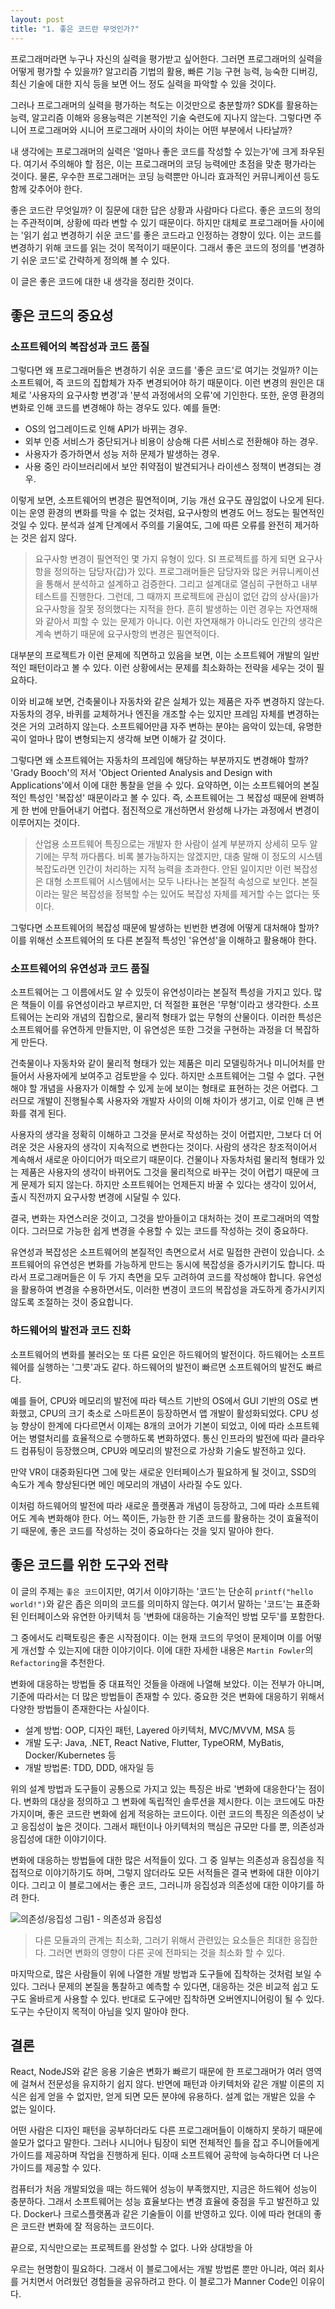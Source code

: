 ```yaml
---
layout: post
title: "1. 좋은 코드란 무엇인가?"
---
```


프로그래머라면 누구나 자신의 실력을 평가받고 싶어한다. 그러면 프로그래머의 실력을 어떻게 평가할 수 있을까? 알고리즘 기법의 활용, 빠른 기능 구현 능력, 능숙한 디버깅, 최신 기술에 대한 지식 등을 보면 어느 정도 실력을 파악할 수 있을 것이다.

그러나 프로그래머의 실력을 평가하는 척도는 이것만으로 충분할까? SDK를 활용하는 능력, 알고리즘 이해와 응용능력은 기본적인 기술 숙련도에 지나지 않는다. 그렇다면 주니어 프로그래머와 시니어 프로그래머 사이의 차이는 어떤 부분에서 나타날까?

내 생각에는 프로그래머의 실력은 '얼마나 좋은 코드를 작성할 수 있는가'에 크게 좌우된다. 여기서 주의해야 할 점은, 이는 프로그래머의 코딩 능력에만 초점을 맞춘 평가라는 것이다. 물론, 우수한 프로그래머는 코딩 능력뿐만 아니라 효과적인 커뮤니케이션 등도 함께 갖추어야 한다.

좋은 코드란 무엇일까? 이 질문에 대한 답은 상황과 사람마다 다르다. 좋은 코드의 정의는 주관적이며, 상황에 따라 변할 수 있기 때문이다. 하지만 대체로 프로그래머들 사이에는 '읽기 쉽고 변경하기 쉬운 코드'를 좋은 코드라고 인정하는 경향이 있다. 이는 코드를 변경하기 위해 코드를 읽는 것이 목적이기 때문이다. 그래서 좋은 코드의 정의를 '변경하기 쉬운 코드'로 간략하게 정의해 볼 수 있다.

이 글은 좋은 코드에 대한 내 생각을 정리한 것이다.

## 좋은 코드의 중요성

### 소프트웨어의 복잡성과 코드 품질

그렇다면 왜 프로그래머들은 변경하기 쉬운 코드를 '좋은 코드'로 여기는 것일까? 이는 소프트웨어, 즉 코드의 집합체가 자주 변경되어야 하기 때문이다. 이런 변경의 원인은 대체로 '사용자의 요구사항 변경'과 '분석 과정에서의 오류'에 기인한다. 또한, 운영 환경의 변화로 인해 코드를 변경해야 하는 경우도 있다. 예를 들면:

- OS의 업그레이드로 인해 API가 바뀌는 경우.
- 외부 인증 서비스가 중단되거나 비용이 상승해 다른 서비스로 전환해야 하는 경우.
- 사용자가 증가하면서 성능 저하 문제가 발생하는 경우.
- 사용 중인 라이브러리에서 보안 취약점이 발견되거나 라이센스 정책이 변경되는 경우.

이렇게 보면, 소프트웨어의 변경은 필연적이며, 기능 개선 요구도 끊임없이 나오게 된다. 이는 운영 환경의 변화를 막을 수 없는 것처럼, 요구사항의 변경도 어느 정도는 필연적인 것일 수 있다. 분석과 설계 단계에서 주의를 기울여도, 그에 따른 오류를 완전히 제거하는 것은 쉽지 않다.

> 요구사항 변경이 필연적인 몇 가지 유형이 있다.
> SI 프로젝트를 하게 되면 요구사항을 정의하는 담당자(갑)가 있다.
> 프로그래머들은 담당자와 많은 커뮤니케이션을 통해서 분석하고 설계하고 검증한다.
> 그리고 설계대로 열심히 구현하고 내부 테스트를 진행한다.
> 그런데, 그 때까지 프로젝트에 관심이 없던 갑의 상사(을)가 요구사항을 잘못 정의했다는 지적을 한다.
> 흔히 발생하는 이런 경우는 자연재해와 같아서 피할 수 있는 문제가 아니다.
> 이런 자연재해가 아니라도 인간의 생각은 계속 변하기 때문에 요구사항의 변경은 필연적이다.

대부분의 프로젝트가 이런 문제에 직면하고 있음을 보면, 이는 소프트웨어 개발의 일반적인 패턴이라고 볼 수 있다. 이런 상황에서는 문제를 최소화하는 전략을 세우는 것이 필요하다.

이와 비교해 보면, 건축물이나 자동차와 같은 실체가 있는 제품은 자주 변경하지 않는다. 자동차의 경우, 바퀴를 교체하거나 엔진을 개조할 수는 있지만 프레임 자체를 변경하는 것은 거의 고려하지 않는다. 소프트웨어만큼 자주 변하는 분야는 음악이 있는데, 유명한 곡이 얼마나 많이 변형되는지 생각해 보면 이해가 갈 것이다.

그렇다면 왜 소프트웨어는 자동차의 프레임에 해당하는 부분까지도 변경해야 할까? 'Grady Booch'의 저서 'Object Oriented Analysis and Design with Applications'에서 이에 대한 통찰을 얻을 수 있다. 요약하면, 이는 소프트웨어의 본질적인 특성인 '복잡성' 때문이라고 볼 수 있다. 즉, 소프트웨어는 그 복잡성 때문에 완벽하게 한 번에 만들어내기 어렵다. 점진적으로 개선하면서 완성해 나가는 과정에서 변경이 이루어지는 것이다.

> 산업용 소프트웨어 특징으로는 개발자 한 사람이 설계 부분까지 상세히 모두 알기에는 무척 까다롭다.
> 비록 불가능하지는 않겠지만, 대충 말해 이 정도의 시스템 복잡도라면 인간이 처리하는 지적 능력을 초과한다.
> 안된 일이지만 이런 복잡성은 대형 소프트웨어 시스템에서는 모두 나타나는 본질적 속성으로 보인다.
> 본질이라는 말은 복잡성을 정복할 수는 있어도 복잡성 자체를 제거할 수는 없다는 뜻이다.

그렇다면 소프트웨어의 복잡성 때문에 발생하는 빈번한 변경에 어떻게 대처해야 할까? 이를 위해선 소프트웨어의 또 다른 본질적 특성인 '유연성'을 이해하고 활용해야 한다.

### 소프트웨어의 유연성과 코드 품질

소프트웨어는 그 이름에서도 알 수 있듯이 유연성이라는 본질적 특성을 가지고 있다. 많은 책들이 이를 유연성이라고 부르지만, 더 적절한 표현은 '무형'이라고 생각한다. 소프트웨어는 논리와 개념의 집합으로, 물리적 형태가 없는 무형의 산물이다. 이러한 특성은 소프트웨어를 유연하게 만들지만, 이 유연성은 또한 그것을 구현하는 과정을 더 복잡하게 만든다.

건축물이나 자동차와 같이 물리적 형태가 있는 제품은 미리 모델링하거나 미니어처를 만들어서 사용자에게 보여주고 검토받을 수 있다. 하지만 소프트웨어는 그럴 수 없다. 구현해야 할 개념을 사용자가 이해할 수 있게 눈에 보이는 형태로 표현하는 것은 어렵다. 그러므로 개발이 진행될수록 사용자와 개발자 사이의 이해 차이가 생기고, 이로 인해 큰 변화를 겪게 된다.

사용자의 생각을 정확히 이해하고 그것을 문서로 작성하는 것이 어렵지만, 그보다 더 어려운 것은 사용자의 생각이 지속적으로 변한다는 것이다. 사람의 생각은 창조적이어서 계속해서 새로운 아이디어가 떠오르기 때문이다. 건물이나 자동차처럼 물리적 형태가 있는 제품은 사용자의 생각이 바뀌어도 그것을 물리적으로 바꾸는 것이 어렵기 때문에 크게 문제가 되지 않는다. 하지만 소프트웨어는 언제든지 바꿀 수 있다는 생각이 있어서, 출시 직전까지 요구사항 변경에 시달릴 수 있다.

결국, 변화는 자연스러운 것이고, 그것을 받아들이고 대처하는 것이 프로그래머의 역할이다. 그러므로 가능한 쉽게 변경을 수용할 수 있는 코드를 작성하는 것이 중요하다.

유연성과 복잡성은 소프트웨어의 본질적인 측면으로서 서로 밀접한 관련이 있습니다. 소프트웨어의 유연성은 변화를 가능하게 만드는 동시에 복잡성을 증가시키기도 합니다. 따라서 프로그래머들은 이 두 가지 측면을 모두 고려하여 코드를 작성해야 합니다. 유연성을 활용하여 변경을 수용하면서도, 이러한 변경이 코드의 복잡성을 과도하게 증가시키지 않도록 조절하는 것이 중요합니다.

### 하드웨어의 발전과 코드 진화

소프트웨어의 변화를 불러오는 또 다른 요인은 하드웨어의 발전이다. 하드웨어는 소프트웨어를 실행하는 '그릇'과도 같다. 하드웨어의 발전이 빠르면 소프트웨어의 발전도 빠르다.

예를 들어, CPU와 메모리의 발전에 따라 텍스트 기반의 OS에서 GUI 기반의 OS로 변화했고, CPU의 크기 축소로 스마트폰이 등장하면서 앱 개발이 활성화되었다. CPU 성능 향상이 한계에 다다르면서 이제는 8개의 코어가 기본이 되었고, 이에 따라 소프트웨어는 병렬처리를 효율적으로 수행하도록 변화하였다. 통신 인프라의 발전에 따라 클라우드 컴퓨팅이 등장했으며, CPU와 메모리의 발전으로 가상화 기술도 발전하고 있다.

만약 VR이 대중화된다면 그에 맞는 새로운 인터페이스가 필요하게 될 것이고, SSD의 속도가 계속 향상된다면 메인 메모리의 개념이 사라질 수도 있다.

이처럼 하드웨어의 발전에 따라 새로운 플랫폼과 개념이 등장하고, 그에 따라 소프트웨어도 계속 변화해야 한다. 어느 쪽이든, 가능한 한 기존 코드를 활용하는 것이 효율적이기 때문에, 좋은 코드를 작성하는 것이 중요하다는 것을 잊지 말아야 한다.

## 좋은 코드를 위한 도구와 전략

이 글의 주제는 `좋은 코드`이지만, 여기서 이야기하는 '코드'는 단순히 `printf("hello world!")`와 같은 좁은 의미의 코드를 의미하지 않는다. 여기서 말하는 '코드'는 표준화된 인터페이스와 유연한 아키텍처 등 '변화에 대응하는 기술적인 방법 모두'를 포함한다.

그 중에서도 리팩토링은 좋은 시작점이다. 이는 현재 코드의 무엇이 문제이며 이를 어떻게 개선할 수 있는지에 대한 이야기이다. 이에 대한 자세한 내용은 `Martin Fowler`의 `Refactoring`을 추천한다.

변화에 대응하는 방법들 중 대표적인 것들을 아래에 나열해 보았다. 이는 전부가 아니며, 기준에 따라서는 더 많은 방법들이 존재할 수 있다. 중요한 것은 변화에 대응하기 위해서 다양한 방법들이 존재한다는 사실이다.

- 설계 방법: OOP, 디자인 패턴, Layered 아키텍처, MVC/MVVM, MSA 등
- 개발 도구: Java, .NET, React Native, Flutter, TypeORM, MyBatis, Docker/Kubernetes 등
- 개발 방법론: TDD, DDD, 애자일 등

위의 설계 방법과 도구들이 공통으로 가지고 있는 특징은 바로 '변화에 대응한다'는 점이다. 변화의 대상을 정의하고 그 변화에 독립적인 솔루션을 제시한다. 이는 코드에도 마찬가지이며, 좋은 코드란 변화에 쉽게 적응하는 코드이다. 이런 코드의 특징은 의존성이 낮고 응집성이 높은 것이다. 그래서 패턴이나 아키텍처의 핵심은 규모만 다를 뿐, 의존성과 응집성에 대한 이야기이다.

변화에 대응하는 방법들에 대한 많은 서적들이 있다. 그 중 일부는 의존성과 응집성을 직접적으로 이야기하기도 하며, 그렇지 않더라도 모든 서적들은 결국 변화에 대한 이야기이다. 그리고 이 블로그에서는 좋은 코드, 그러니까 응집성과 의존성에 대한 이야기를 하려 한다.

![의존성/응집성](/assets/refs/cohesion-coupling.png)
그림1 - 의존성과 응집성
> 다른 모듈과의 관계는 최소화, 그러기 위해서 관련있는 요소들은 최대한 응집한다.
> 그러면 변화의 영향이 다른 곳에 전파되는 것을 최소화 할 수 있다.

마지막으로, 많은 사람들이 위에 나열한 개발 방법과 도구들에 집착하는 것처럼 보일 수 있다. 그러나 문제의 본질을 통찰하고 예측할 수 있다면, 대응하는 것은 비교적 쉽고 도구도 올바르게 사용할 수 있다. 반대로 도구에만 집착하면 오버엔지니어링이 될 수 있다. 도구는 수단이지 목적이 아님을 잊지 말아야 한다.

## 결론

React, NodeJS와 같은 응용 기술은 변화가 빠르기 때문에 한 프로그래머가 여러 영역에 걸쳐서 전문성을 유지하기 쉽지 않다. 반면에 패턴과 아키텍처와 같은 개발 이론의 지식은 쉽게 얻을 수 없지만, 얻게 되면 모든 분야에 유용하다. 설계 없는 개발은 있을 수 없는 일이다.

어떤 사람은 디자인 패턴을 공부하더라도 다른 프로그래머들이 이해하지 못하기 때문에 쓸모가 없다고 말한다. 그러나 시니어나 팀장이 되면 전체적인 틀을 잡고 주니어들에게 가이드를 제공하며 작업을 진행하게 된다. 이때 소프트웨어 공학에 능숙하다면 더 나은 가이드를 제공할 수 있다.

컴퓨터가 처음 개발되었을 때는 하드웨어 성능이 부족했지만, 지금은 하드웨어 성능이 충분하다. 그래서 소프트웨어는 성능 효율보다는 변경 효율에 중점을 두고 발전하고 있다. Docker나 크로스플랫폼과 같은 기술들이 이를 반영하고 있다. 이에 따라 현대의 좋은 코드란 변화에 잘 적응하는 코드이다.

끝으로, 지식만으로는 프로젝트를 완성할 수 없다. 나와 상대방을 아

우르는 현명함이 필요하다. 그래서 이 블로그에서는 개발 방법론 뿐만 아니라, 여러 회사를 거치면서 어려웠던 경험들을 공유하려고 한다. 이 블로그가 Manner Code인 이유이다.
